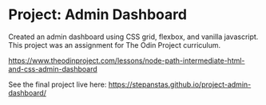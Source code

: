 # Project: Admin Dashboard

Created an admin dashboard using CSS grid, flexbox, and vanilla javascript. This project was an assignment for The Odin Project curriculum.

https://www.theodinproject.com/lessons/node-path-intermediate-html-and-css-admin-dashboard

See the final project live here: https://stepanstas.github.io/project-admin-dashboard/

